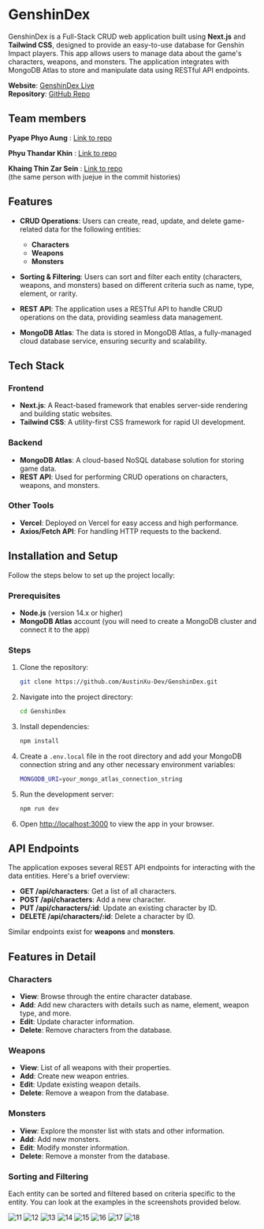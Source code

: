 # GenshinDex

GenshinDex is a Full-Stack CRUD web application built using **Next.js** and **Tailwind CSS**, designed to provide an easy-to-use database for Genshin Impact players. This app allows users to manage data about the game's characters, weapons, and monsters. The application integrates with MongoDB Atlas to store and manipulate data using RESTful API endpoints.

**Website**: [GenshinDex Live](https://genshin-dex.vercel.app)  
**Repository**: [GitHub Repo](https://github.com/AustinXu-Dev/GenshinDex)

## Team members
**Pyape Phyo Aung** : [Link to repo](https://github.com/AustinXu-Dev/AustinXu-Dev.github.io)  

**Phyu Thandar Khin** : [Link to repo](https://github.com/ElenaKhin/ElenaKhin.github.io)  

**Khaing Thin Zar Sein** : [Link to repo](https://github.com/jue-iroiro/jue-iroiro.github.io)  
(the same person with juejue in the commit histories)

## Features

- **CRUD Operations**: Users can create, read, update, and delete game-related data for the following entities:
  - **Characters**
  - **Weapons**
  - **Monsters**
  
- **Sorting & Filtering**: Users can sort and filter each entity (characters, weapons, and monsters) based on different criteria such as name, type, element, or rarity.

- **REST API**: The application uses a RESTful API to handle CRUD operations on the data, providing seamless data management.

- **MongoDB Atlas**: The data is stored in MongoDB Atlas, a fully-managed cloud database service, ensuring security and scalability.

## Tech Stack

### Frontend
- **Next.js**: A React-based framework that enables server-side rendering and building static websites.
- **Tailwind CSS**: A utility-first CSS framework for rapid UI development.

### Backend
- **MongoDB Atlas**: A cloud-based NoSQL database solution for storing game data.
- **REST API**: Used for performing CRUD operations on characters, weapons, and monsters.

### Other Tools
- **Vercel**: Deployed on Vercel for easy access and high performance.
- **Axios/Fetch API**: For handling HTTP requests to the backend.

## Installation and Setup

Follow the steps below to set up the project locally:

### Prerequisites
- **Node.js** (version 14.x or higher)
- **MongoDB Atlas** account (you will need to create a MongoDB cluster and connect it to the app)

### Steps

1. Clone the repository:
   ```bash
   git clone https://github.com/AustinXu-Dev/GenshinDex.git
   ```

2. Navigate into the project directory:
   ```bash
   cd GenshinDex
   ```

3. Install dependencies:
   ```bash
   npm install
   ```

4. Create a `.env.local` file in the root directory and add your MongoDB connection string and any other necessary environment variables:
   ```bash
   MONGODB_URI=your_mongo_atlas_connection_string
   ```

5. Run the development server:
   ```bash
   npm run dev
   ```

6. Open [http://localhost:3000](http://localhost:3000) to view the app in your browser.

## API Endpoints

The application exposes several REST API endpoints for interacting with the data entities. Here's a brief overview:

- **GET /api/characters**: Get a list of all characters.
- **POST /api/characters**: Add a new character.
- **PUT /api/characters/:id**: Update an existing character by ID.
- **DELETE /api/characters/:id**: Delete a character by ID.

Similar endpoints exist for **weapons** and **monsters**.

## Features in Detail

### Characters
- **View**: Browse through the entire character database.
- **Add**: Add new characters with details such as name, element, weapon type, and more.
- **Edit**: Update character information.
- **Delete**: Remove characters from the database.

### Weapons
- **View**: List of all weapons with their properties.
- **Add**: Create new weapon entries.
- **Edit**: Update existing weapon details.
- **Delete**: Remove a weapon from the database.

### Monsters
- **View**: Explore the monster list with stats and other information.
- **Add**: Add new monsters.
- **Edit**: Modify monster information.
- **Delete**: Remove a monster from the database.

### Sorting and Filtering
Each entity can be sorted and filtered based on criteria specific to the entity. You can look at the examples in the screenshots provided below.

![11](https://github.com/user-attachments/assets/8e2c920d-440a-4e2d-b124-956754ccf8e2)
![12](https://github.com/user-attachments/assets/1a5e5db4-5eb9-4c2e-b0cc-82ed213edfdf)
![13](https://github.com/user-attachments/assets/6a3f3b60-f1ad-4d25-b68a-8f2601997b7b)
![14](https://github.com/user-attachments/assets/97390abf-ca11-45a2-8c06-8d4b04dc2f96)
![15](https://github.com/user-attachments/assets/6a297d11-fa83-4cc2-bf7e-c67e0ee4f927)
![16](https://github.com/user-attachments/assets/486c74e8-314a-4608-8706-a323e1e7d8ed)
![17](https://github.com/user-attachments/assets/96e49c91-265c-4954-b8df-2fb098228296)
![18](https://github.com/user-attachments/assets/ce50f327-8d77-4b56-849c-43b02fadf1a4)
